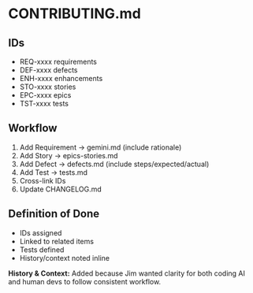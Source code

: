 
# CONTRIBUTING.md

## IDs
- REQ-xxxx requirements
- DEF-xxxx defects
- ENH-xxxx enhancements
- STO-xxxx stories
- EPC-xxxx epics
- TST-xxxx tests

## Workflow
1. Add Requirement → gemini.md (include rationale)
2. Add Story → epics-stories.md
3. Add Defect → defects.md (include steps/expected/actual)
4. Add Test → tests.md
5. Cross-link IDs
6. Update CHANGELOG.md

## Definition of Done
- IDs assigned
- Linked to related items
- Tests defined
- History/context noted inline

**History & Context:** Added because Jim wanted clarity for both coding AI and human devs to follow consistent workflow.
